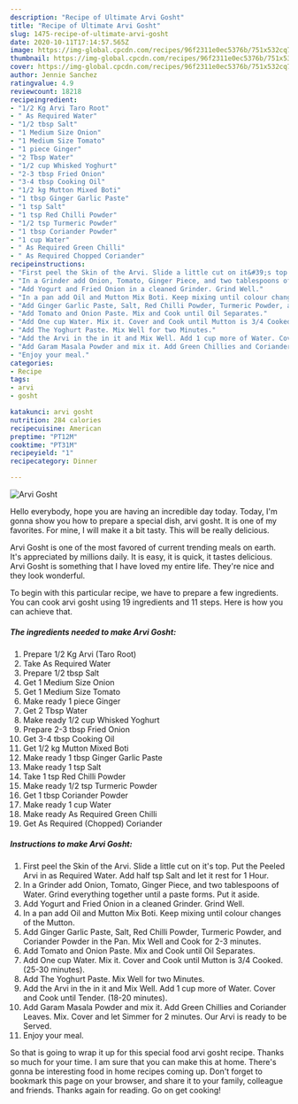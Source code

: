 ```yaml
---
description: "Recipe of Ultimate Arvi Gosht"
title: "Recipe of Ultimate Arvi Gosht"
slug: 1475-recipe-of-ultimate-arvi-gosht
date: 2020-10-11T17:14:57.565Z
image: https://img-global.cpcdn.com/recipes/96f2311e0ec5376b/751x532cq70/arvi-gosht-recipe-main-photo.jpg
thumbnail: https://img-global.cpcdn.com/recipes/96f2311e0ec5376b/751x532cq70/arvi-gosht-recipe-main-photo.jpg
cover: https://img-global.cpcdn.com/recipes/96f2311e0ec5376b/751x532cq70/arvi-gosht-recipe-main-photo.jpg
author: Jennie Sanchez
ratingvalue: 4.9
reviewcount: 18218
recipeingredient:
- "1/2 Kg Arvi Taro Root"
- " As Required Water"
- "1/2 tbsp Salt"
- "1 Medium Size Onion"
- "1 Medium Size Tomato"
- "1 piece Ginger"
- "2 Tbsp Water"
- "1/2 cup Whisked Yoghurt"
- "2-3 tbsp Fried Onion"
- "3-4 tbsp Cooking Oil"
- "1/2 kg Mutton Mixed Boti"
- "1 tbsp Ginger Garlic Paste"
- "1 tsp Salt"
- "1 tsp Red Chilli Powder"
- "1/2 tsp Turmeric Powder"
- "1 tbsp Coriander Powder"
- "1 cup Water"
- " As Required Green Chilli"
- " As Required Chopped Coriander"
recipeinstructions:
- "First peel the Skin of the Arvi. Slide a little cut on it&#39;s top. Put the Peeled Arvi in as Required Water. Add half tsp Salt and let it rest for 1 Hour."
- "In a Grinder add Onion, Tomato, Ginger Piece, and two tablespoons of Water. Grind everything together until a paste forms. Put it aside."
- "Add Yogurt and Fried Onion in a cleaned Grinder. Grind Well."
- "In a pan add Oil and Mutton Mix Boti. Keep mixing until colour changes of the Mutton."
- "Add Ginger Garlic Paste, Salt, Red Chilli Powder, Turmeric Powder, and Coriander Powder in the Pan. Mix Well and Cook for 2-3 minutes."
- "Add Tomato and Onion Paste. Mix and Cook until Oil Separates."
- "Add One cup Water. Mix it. Cover and Cook until Mutton is 3/4 Cooked. (25-30 minutes)."
- "Add The Yoghurt Paste. Mix Well for two Minutes."
- "Add the Arvi in the in it and Mix Well. Add 1 cup more of Water. Cover and Cook until Tender. (18-20 minutes)."
- "Add Garam Masala Powder and mix it. Add Green Chillies and Coriander Leaves. Mix. Cover and let Simmer for 2 minutes. Our Arvi is ready to be Served."
- "Enjoy your meal."
categories:
- Recipe
tags:
- arvi
- gosht

katakunci: arvi gosht 
nutrition: 284 calories
recipecuisine: American
preptime: "PT12M"
cooktime: "PT31M"
recipeyield: "1"
recipecategory: Dinner

---
```



![Arvi Gosht](https://img-global.cpcdn.com/recipes/96f2311e0ec5376b/751x532cq70/arvi-gosht-recipe-main-photo.jpg)

Hello everybody, hope you are having an incredible day today. Today, I'm gonna show you how to prepare a special dish, arvi gosht. It is one of my favorites. For mine, I will make it a bit tasty. This will be really delicious.



Arvi Gosht is one of the most favored of current trending meals on earth. It's appreciated by millions daily. It is easy, it is quick, it tastes delicious. Arvi Gosht is something that I have loved my entire life. They're nice and they look wonderful.


To begin with this particular recipe, we have to prepare a few ingredients. You can cook arvi gosht using 19 ingredients and 11 steps. Here is how you can achieve that.

<!--inarticleads1-->

##### The ingredients needed to make Arvi Gosht:

1. Prepare 1/2 Kg Arvi (Taro Root)
1. Take  As Required Water
1. Prepare 1/2 tbsp Salt
1. Get 1 Medium Size Onion
1. Get 1 Medium Size Tomato
1. Make ready 1 piece Ginger
1. Get 2 Tbsp Water
1. Make ready 1/2 cup Whisked Yoghurt
1. Prepare 2-3 tbsp Fried Onion
1. Get 3-4 tbsp Cooking Oil
1. Get 1/2 kg Mutton Mixed Boti
1. Make ready 1 tbsp Ginger Garlic Paste
1. Make ready 1 tsp Salt
1. Take 1 tsp Red Chilli Powder
1. Make ready 1/2 tsp Turmeric Powder
1. Get 1 tbsp Coriander Powder
1. Make ready 1 cup Water
1. Make ready  As Required Green Chilli
1. Get  As Required (Chopped) Coriander




<!--inarticleads2-->

##### Instructions to make Arvi Gosht:

1. First peel the Skin of the Arvi. Slide a little cut on it&#39;s top. Put the Peeled Arvi in as Required Water. Add half tsp Salt and let it rest for 1 Hour.
1. In a Grinder add Onion, Tomato, Ginger Piece, and two tablespoons of Water. Grind everything together until a paste forms. Put it aside.
1. Add Yogurt and Fried Onion in a cleaned Grinder. Grind Well.
1. In a pan add Oil and Mutton Mix Boti. Keep mixing until colour changes of the Mutton.
1. Add Ginger Garlic Paste, Salt, Red Chilli Powder, Turmeric Powder, and Coriander Powder in the Pan. Mix Well and Cook for 2-3 minutes.
1. Add Tomato and Onion Paste. Mix and Cook until Oil Separates.
1. Add One cup Water. Mix it. Cover and Cook until Mutton is 3/4 Cooked. (25-30 minutes).
1. Add The Yoghurt Paste. Mix Well for two Minutes.
1. Add the Arvi in the in it and Mix Well. Add 1 cup more of Water. Cover and Cook until Tender. (18-20 minutes).
1. Add Garam Masala Powder and mix it. Add Green Chillies and Coriander Leaves. Mix. Cover and let Simmer for 2 minutes. Our Arvi is ready to be Served.
1. Enjoy your meal.




So that is going to wrap it up for this special food arvi gosht recipe. Thanks so much for your time. I am sure that you can make this at home. There's gonna be interesting food in home recipes coming up. Don't forget to bookmark this page on your browser, and share it to your family, colleague and friends. Thanks again for reading. Go on get cooking!
